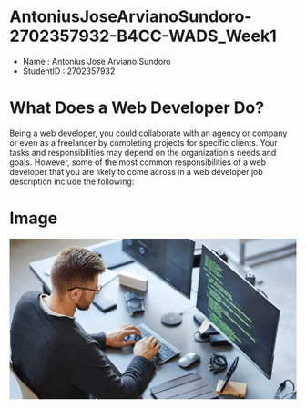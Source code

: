 # AntoniusJoseArvianoSundoro-2702357932-B4CC-WADS_Week1


- Name : Antonius Jose Arviano Sundoro
- StudentID : 2702357932

# What Does a Web Developer Do?

Being a web developer, you could collaborate with an agency or company or even as a freelancer by completing projects for specific clients. Your tasks and responsibilities may depend on the organization's needs and goals. However, some of the most common responsibilities of a web developer that you are likely to come across in a web developer job description include the following:

# Image

![alt text](image.png)
